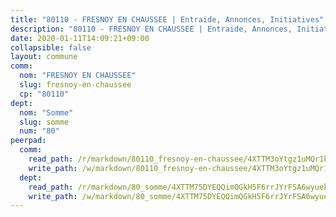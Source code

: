 ```yaml
---
title: "80110 - FRESNOY EN CHAUSSEE | Entraide, Annonces, Initiatives"
description: "80110 - FRESNOY EN CHAUSSEE | Entraide, Annonces, Initiatives"
date: 2020-01-11T14:09:21+09:00
collapsible: false
layout: commune
comm:
  nom: "FRESNOY EN CHAUSSEE"
  slug: fresnoy-en-chaussee
  cp: "80110"
dept:
  nom: "Somme"
  slug: somme
  num: "80"
peerpad:
  comm:
    read_path: /r/markdown/80110_fresnoy-en-chaussee/4XTTM3oYtgz1uMQr1kFTLgcVcCYLfnJmkeg8jmN4DTap37GfA
    write_path: /w/markdown/80110_fresnoy-en-chaussee/4XTTM3oYtgz1uMQr1kFTLgcVcCYLfnJmkeg8jmN4DTap37GfA-K3TgTviijpoh4DEwzP1a5wVouxyaCLj5Jz8UR9vW1tsaWDjzYTd2LsxxdUxtJ5RRC8XXR6BGSm27ShjkEE78kvu8ZRTEceUECrBNtjeC7pX6oronPeGBkDJoi6nfcApcXP3bcJWc
  dept:
    read_path: /r/markdown/80_somme/4XTTM75DYEQQimQGkH5F6rrJYrFSA6wyuekdgioEx7v45YjSw
    write_path: /w/markdown/80_somme/4XTTM75DYEQQimQGkH5F6rrJYrFSA6wyuekdgioEx7v45YjSw-K3TgTuB1DbUNHuFo9Fhh6JTUriPx8E5izGkmw9RSNTjUtMFPoZhqqp87szE8th3EytWSHGdhUuQUPjam8aJZh1SdH8pL3ibgUbMdNhU17kjAmSa49LMB2GjXvVwDVurE8mgce3XM
---
```


